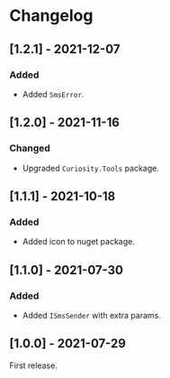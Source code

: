 # Changelog

## [1.2.1] - 2021-12-07

### Added

- Added `SmsError`.

## [1.2.0] - 2021-11-16

### Changed

- Upgraded `Curiosity.Tools` package.

## [1.1.1] - 2021-10-18

### Added

- Added icon to nuget package.

## [1.1.0] - 2021-07-30
       
### Added

- Added `ISmsSender` with extra params.

## [1.0.0] - 2021-07-29

First release.

